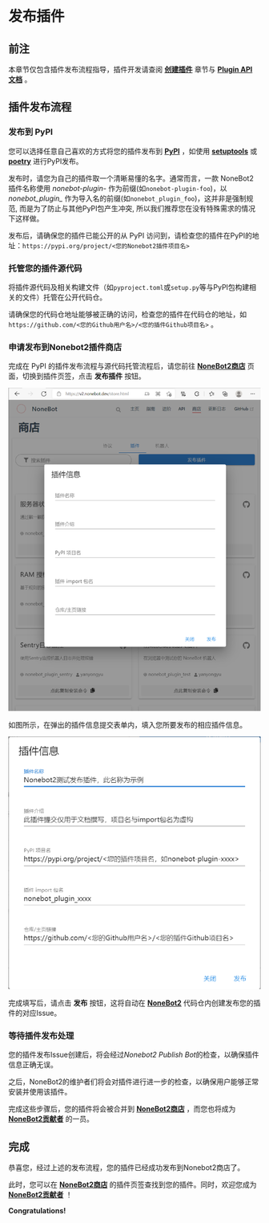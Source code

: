 # 发布插件

## 前注

本章节仅包含插件发布流程指导，插件开发请查阅 **[创建插件](../guide/creating-a-plugin.md)** 章节与 **[Plugin API 文档](../api/plugin.md)** 。

## 插件发布流程

### 发布到 PyPI

您可以选择任意自己喜欢的方式将您的插件发布到 **[PyPI](https://pypi.org/)** ，如使用 **[setuptools](https://pypi.org/project/setuptools/)** 或 **[poetry](https://pypi.org/project/poetry/)** 进行PyPI发布。

发布时，请您为自己的插件取一个清晰易懂的名字。通常而言，一款 NoneBot2 插件名称使用 *nonebot-plugin-* 作为前缀(如`nonebot-plugin-foo`)，以 *nonebot_plugin_* 作为导入名的前缀(如`nonebot_plugin_foo`)，这并非是强制规范, 而是为了防止与其他PyPI包产生冲突, 所以我们推荐您在没有特殊需求的情况下这样做。

发布后，请确保您的插件已能公开的从 PyPI 访问到，请检查您的插件在PyPI的地址：`https://pypi.org/project/<您的Nonebot2插件项目名>`

### 托管您的插件源代码

将插件源代码及相关构建文件（如`pyproject.toml`或`setup.py`等与PyPI包构建相关的文件）托管在公开代码仓。

请确保您的代码仓地址能够被正确的访问，检查您的插件在代码仓的地址，如 `https://github.com/<您的Github用户名>/<您的插件Github项目名>` 。

### 申请发布到Nonebot2插件商店

完成在 PyPI 的插件发布流程与源代码托管流程后，请您前往 **[NoneBot2商店](https://v2.nonebot.dev/store.html)** 页面，切换到插件页签，点击 **发布插件** 按钮。

![插件发布界面](images/plugin_store_publish.png)

如图所示，在弹出的插件信息提交表单内，填入您所要发布的相应插件信息。

![插件信息填写](images/plugin_store_publish_2.png)

完成填写后，请点击 **发布** 按钮，这将自动在 **[NoneBot2](https://github.com/nonebot/nonebot2)** 代码仓内创建发布您的插件的对应Issue。

### 等待插件发布处理

您的插件发布Issue创建后，将会经过*Nonebot2 Publish Bot*的检查，以确保插件信息正确无误。

之后，NoneBot2的维护者们将会对插件进行进一步的检查，以确保用户能够正常安装并使用该插件。

完成这些步骤后，您的插件将会被合并到 **[NoneBot2商店](https://v2.nonebot.dev/store.html)** ，而您也将成为 **[NoneBot2贡献者](https://github.com/nonebot/nonebot2/graphs/contributors)** 的一员。

## 完成

恭喜您，经过上述的发布流程，您的插件已经成功发布到Nonebot2商店了。

此时，您可以在 **[NoneBot2商店](https://v2.nonebot.dev/store.html)** 的插件页签查找到您的插件。同时，欢迎您成为 **[NoneBot2贡献者](https://github.com/nonebot/nonebot2/graphs/contributors)** ！

**Congratulations!**
